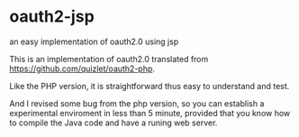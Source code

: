 oauth2-jsp
==========

an easy implementation of oauth2.0 using jsp

This is an implementation of oauth2.0 translated from https://github.com/quizlet/oauth2-php.

Like the PHP version, it is straightforward thus easy to understand and test.

And I revised some bug from the php version, so you can establish a experimental enviroment in less than 5 minute, provided that you know how to compile the Java code and have a runing web server.
